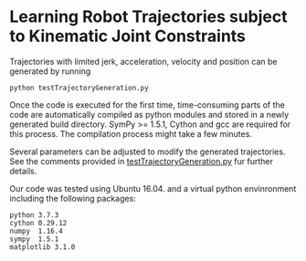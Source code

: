 # Learning Robot Trajectories subject to Kinematic Joint Constraints

Trajectories with limited jerk, acceleration, velocity and position can be generated by running

    python testTrajectoryGeneration.py

Once the code is executed for the first time, time-consuming parts of the code are automatically compiled as python modules and stored in a newly generated build directory.
SymPy >= 1.5.1, Cython and gcc are required for this process. 
The compilation process might take a few minutes. 

Several parameters can be adjusted to modify the generated trajectories.
See the comments provided in [testTrajectoryGeneration.py](testTrajectoryGeneration.py) fur further details.


Our code was tested using Ubuntu 16.04. and a virtual python envinronment including the following packages:

    python 3.7.3
    cython 0.29.12
    numpy  1.16.4
    sympy  1.5.1
    matplotlib 3.1.0
